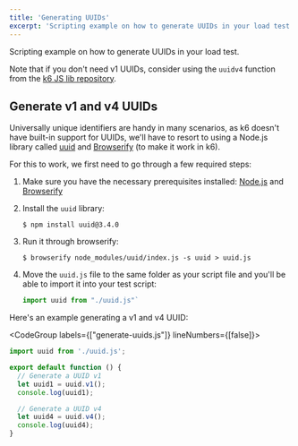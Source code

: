 ```yaml
---
title: 'Generating UUIDs'
excerpt: 'Scripting example on how to generate UUIDs in your load test.'
---
```


Scripting example on how to generate UUIDs in your load test.

Note that if you don't need v1 UUIDs, consider using the `uuidv4` function from
the [k6 JS lib repository](https://jslib.k6.io/).

## Generate v1 and v4 UUIDs

Universally unique identifiers are handy in many scenarios, as k6 doesn't have built-in support
for UUIDs, we'll have to resort to using a Node.js library called [uuid](https://www.npmjs.com/package/uuid)
and [Browserify](http://browserify.org/) (to make it work in k6).

For this to work, we first need to go through a few required steps:

1. Make sure you have the necessary prerequisites installed:
   [Node.js](https://nodejs.org/en/download/) and [Browserify](http://browserify.org/)

2. Install the `uuid` library:
   <CodeGroup labels={[]} lineNumbers={[false]}>

   ```shell
   $ npm install uuid@3.4.0
   ```

   </CodeGroup>

3. Run it through browserify:
   <CodeGroup labels={[]} lineNumbers={[false]}>

   ```shell
   $ browserify node_modules/uuid/index.js -s uuid > uuid.js
   ```

   </CodeGroup>

4. Move the `uuid.js` file to the same folder as your script file and you'll be able to import
   it into your test script:

   <CodeGroup labels={[]} lineNumbers={[false]}>

   ```js
   import uuid from "./uuid.js"`
   ```

   </CodeGroup>

Here's an example generating a v1 and v4 UUID:

<CodeGroup labels={["generate-uuids.js"]} lineNumbers={[false]}>

```js
import uuid from './uuid.js';

export default function () {
  // Generate a UUID v1
  let uuid1 = uuid.v1();
  console.log(uuid1);

  // Generate a UUID v4
  let uuid4 = uuid.v4();
  console.log(uuid4);
}
```

</CodeGroup>
